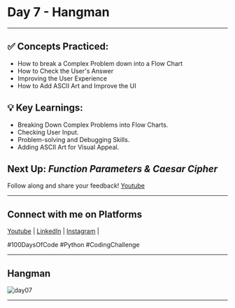 # Day 7 - Hangman
---
## ✅ **Concepts Practiced:**

- How to break a Complex Problem down into a Flow Chart
- How to Check the User's Answer
- Improving the User Experience
-  How to Add ASCII Art and Improve the UI

## 💡 **Key Learnings:**

- Breaking Down Complex Problems into Flow Charts.
- Checking User Input.
- Problem-solving and Debugging Skills.
- Adding ASCII Art for Visual Appeal.

## **Next Up:** *Function Parameters & Caesar Cipher*

Follow along and share your feedback! 
[Youtube](https://www.youtube.com/@Tharun-AS)

---

## Connect with me on Platforms
[Youtube](https://www.youtube.com/@Tharun-AS) | 
[LinkedIn](https://www.linkedin.com/in/tharun-a-s-b45b8a2a8) | 
[Instagram](https://www.instagram.com/tharun_as_2005) | 

#100DaysOfCode #Python #CodingChallenge

---

## Hangman
![day07](https://user-images.githubusercontent.com/98851253/154518650-6bf293ff-0f01-4014-9c10-70d17b2007ae.gif)

---

